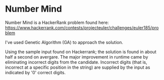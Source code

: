 # Number Mind
Number Mind is a HackerRank problem found here: https://www.hackerrank.com/contests/projecteuler/challenges/euler185/problem

I've used Genetic Algorithm (GA) to approach the solution.

Using the sample input found on Hackerrank; the solution is found in about half a second on avergare. The major improvement in runtime came by eliminating incorrect digits from the candidate. Incorrect digits (that is, incorrect at a specific position in the string) are supplied by the input as indicated by '0' correct digits.
